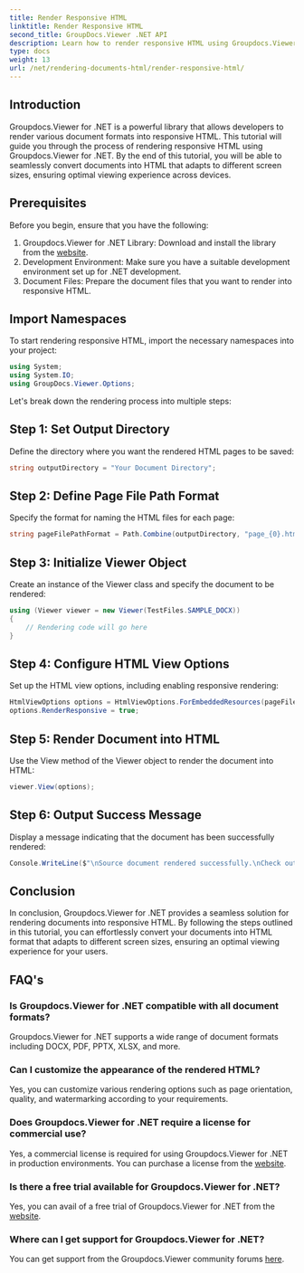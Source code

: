 ```yaml
---
title: Render Responsive HTML
linktitle: Render Responsive HTML
second_title: GroupDocs.Viewer .NET API
description: Learn how to render responsive HTML using Groupdocs.Viewer for .NET, ensuring optimal viewing experience across devices.
type: docs
weight: 13
url: /net/rendering-documents-html/render-responsive-html/
---
```

## Introduction
Groupdocs.Viewer for .NET is a powerful library that allows developers to render various document formats into responsive HTML. This tutorial will guide you through the process of rendering responsive HTML using Groupdocs.Viewer for .NET. By the end of this tutorial, you will be able to seamlessly convert documents into HTML that adapts to different screen sizes, ensuring optimal viewing experience across devices.
## Prerequisites
Before you begin, ensure that you have the following:
1. Groupdocs.Viewer for .NET Library: Download and install the library from the [website](https://releases.groupdocs.com/viewer/net/).
2. Development Environment: Make sure you have a suitable development environment set up for .NET development.
3. Document Files: Prepare the document files that you want to render into responsive HTML.

## Import Namespaces
To start rendering responsive HTML, import the necessary namespaces into your project:
```csharp
using System;
using System.IO;
using GroupDocs.Viewer.Options;
```

Let's break down the rendering process into multiple steps:
## Step 1: Set Output Directory
Define the directory where you want the rendered HTML pages to be saved:
```csharp
string outputDirectory = "Your Document Directory";
```
## Step 2: Define Page File Path Format
Specify the format for naming the HTML files for each page:
```csharp
string pageFilePathFormat = Path.Combine(outputDirectory, "page_{0}.html");
```
## Step 3: Initialize Viewer Object
Create an instance of the Viewer class and specify the document to be rendered:
```csharp
using (Viewer viewer = new Viewer(TestFiles.SAMPLE_DOCX))
{
    // Rendering code will go here
}
```
## Step 4: Configure HTML View Options
Set up the HTML view options, including enabling responsive rendering:
```csharp
HtmlViewOptions options = HtmlViewOptions.ForEmbeddedResources(pageFilePathFormat);
options.RenderResponsive = true;
```
## Step 5: Render Document into HTML
Use the View method of the Viewer object to render the document into HTML:
```csharp
viewer.View(options);
```
## Step 6: Output Success Message
Display a message indicating that the document has been successfully rendered:
```csharp
Console.WriteLine($"\nSource document rendered successfully.\nCheck output in {outputDirectory}.");
```

## Conclusion
In conclusion, Groupdocs.Viewer for .NET provides a seamless solution for rendering documents into responsive HTML. By following the steps outlined in this tutorial, you can effortlessly convert your documents into HTML format that adapts to different screen sizes, ensuring an optimal viewing experience for your users.
## FAQ's
### Is Groupdocs.Viewer for .NET compatible with all document formats?
Groupdocs.Viewer for .NET supports a wide range of document formats including DOCX, PDF, PPTX, XLSX, and more.
### Can I customize the appearance of the rendered HTML?
Yes, you can customize various rendering options such as page orientation, quality, and watermarking according to your requirements.
### Does Groupdocs.Viewer for .NET require a license for commercial use?
Yes, a commercial license is required for using Groupdocs.Viewer for .NET in production environments. You can purchase a license from the [website](https://purchase.groupdocs.com/buy).
### Is there a free trial available for Groupdocs.Viewer for .NET?
Yes, you can avail of a free trial of Groupdocs.Viewer for .NET from the [website](https://releases.groupdocs.com/).
### Where can I get support for Groupdocs.Viewer for .NET?
You can get support from the Groupdocs.Viewer community forums [here](https://forum.groupdocs.com/c/viewer/9).
